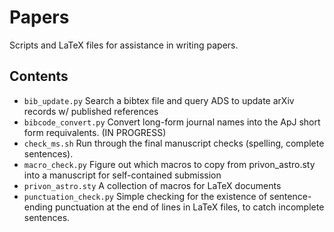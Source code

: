 # Papers

Scripts and LaTeX files for assistance in writing papers.

## Contents

* `bib_update.py`	Search a bibtex file and query ADS to update arXiv records w/ published references
* `bibcode_convert.py` Convert long-form journal names into the ApJ short form requivalents. (IN PROGRESS)
* `check_ms.sh` Run through the final manuscript checks (spelling, complete sentences).
* `macro_check.py` Figure out which macros to copy from privon_astro.sty into a manuscript for self-contained submission
* `privon_astro.sty` A collection of macros for LaTeX documents
* `punctuation_check.py` Simple checking for the existence of sentence-ending punctuation at the end of lines in LaTeX files, to catch incomplete sentences.
